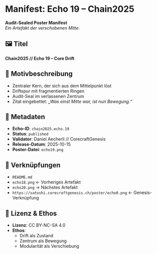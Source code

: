 # Manifest: Echo 19 – Chain2025

**Audit-Sealed Poster Manifest**  
_Ein Artefakt der verschobenen Mitte._

## 🖼️ Titel  
**Chain2025 // Echo 19 – Core Drift**

## 📐 Motivbeschreibung  
- Zentraler Kern, der sich aus dem Mittelpunkt löst  
- Driftspur mit fragmentierten Ringen  
- Audit-Seal im verlassenen Zentrum  
- Zitat eingebettet: *„Was einst Mitte war, ist nun Bewegung.“*

## 📜 Metadaten  
- **Echo-ID**: `chain2025.echo.19`  
- **Status**: `published`  
- **Validator**: Daniel Aecherli // CorecraftGenesis  
- **Release-Datum**: 2025-10-15  
- **Poster-Datei**: `echo19.png`

## 🔗 Verknüpfungen  
- `README.md`  
- `echo18.png` ← Vorheriges Artefakt  
- `echo20.png` → Nächstes Artefakt  
- `https://satoshi.corecraftgenesis.ch/poster/echo0.png` ← Genesis-Verknüpfung

## 🧭 Lizenz & Ethos  
- **Lizenz**: CC BY-NC-SA 4.0  
- **Ethos**:  
  - Drift als Zustand  
  - Zentrum als Bewegung  
  - Modularität als Verschiebung
